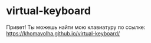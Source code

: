 # virtual-keyboard
Привет! Ты можешь найти мою клавиатуру по ссылке: https://khomavolha.github.io/virtual-keyboard/
